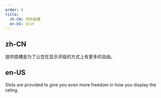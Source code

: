 ```yaml
---
order: 6
title:
  zh-CN: 项目插槽
  en-US: Slot
---
```


## zh-CN

提供插槽是为了让您在显示评级的方式上有更多的自由。

## en-US

Slots are provided to give you even more freedom in how you display the rating.
